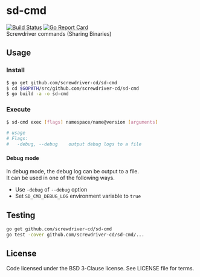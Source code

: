 # sd-cmd
[![Build Status][build-image]][build-url]
[![Go Report Card][goreport-image]][goreport-url]  
Screwdriver commands (Sharing Binaries)

## Usage

### Install
```bash
$ go get github.com/screwdriver-cd/sd-cmd
$ cd $GOPATH/src/github.com/screwdriver-cd/sd-cmd
$ go build -a -o sd-cmd
```

### Execute
```bash
$ sd-cmd exec [flags] namespace/name@version [arguments]

# usage
# Flags:
#   -debug, --debug    output debug logs to a file
```

#### Debug mode
In debug mode, the debug log can be output to a file.  
It can be used in one of the following ways.
- Use `-debug` of `--debug` option
- Set `SD_CMD_DEBUG_LOG` environment variable to `true`

## Testing
```bash
go get github.com/screwdriver-cd/sd-cmd
go test -cover github.com/screwdriver-cd/sd-cmd/...
```

## License
Code licensed under the BSD 3-Clause license. See LICENSE file for terms.

[build-image]: https://cd.screwdriver.cd/pipelines/408/badge
[build-url]: https://cd.screwdriver.cd/pipelines/408
[goreport-image]: https://goreportcard.com/badge/github.com/Screwdriver-cd/sd-cmd
[goreport-url]: https://goreportcard.com/report/github.com/Screwdriver-cd/sd-cmd
